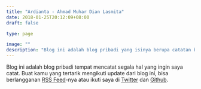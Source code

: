 ```yaml
---
title: "Ardianta - Ahmad Muhar Dian Lasmita"
date: 2018-01-25T20:12:09+08:00
draft: false

type: page

image: ""
description: "Blog ini adalah blog pribadi yang isinya berupa catatan bebas. Namun, sepertinya akan lebih banyak catatan tentang dunia IT."
---
```


<!-- Hello, nama saya **Ahmad Muhar Dian Lasmita**, disingkat ARDIANTA.
Sering dipanggil **Dian** (di rumah) dan **Pargo** (di sekolah). -->

Blog ini adalah blog pribadi tempat mencatat segala hal yang ingin saya catat.
Buat kamu yang tertarik mengikuti update dari blog ini, bisa berlangganan
[RSS Feed](http://feeds.feedburner.com/ardianta)-nya atau ikuti saya di [Twitter](https://twitter.com/ardiantapargo) dan [Github](https://github.com/ardianta).